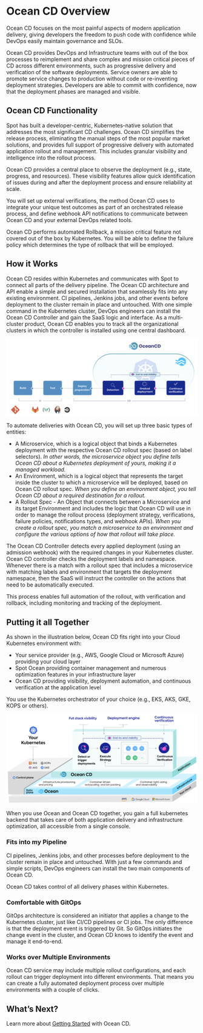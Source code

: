 <meta name="robots" content="noindex">

# Ocean CD Overview

Ocean CD focuses on the most painful aspects of modern application delivery, giving developers the freedom to push code with confidence while DevOps easily maintain governance and SLOs.

Ocean CD provides DevOps and Infrastructure teams with out of the box processes to reimplement and share complex and mission critical pieces of CD across different environments, such as progressive delivery and verification of the software deployments. Service owners are able to promote service changes to production without code or re-inventing deployment strategies. Developers are able to commit with confidence, now that the deployment phases are managed and visible.

## Ocean CD Functionality

Spot has built a developer-centric, Kubernetes-native solution that addresses the most significant CD challenges. Ocean CD simplifies the release process, eliminating the manual steps of the most popular market solutions, and provides full support of progressive delivery with automated application rollout and management. This includes granular visibility and intelligence into the rollout process.

Ocean CD provides a central place to observe the deployment (e.g., state, progress, and resources). These visibility features allow quick identification of issues during and after the deployment process and ensure reliability at scale.

You will set up external verifications, the method Ocean CD uses to integrate your unique test outcomes as part of an orchestrated release process, and define webhook API notifications to communicate between Ocean CD and your external DevOps related tools.

Ocean CD performs automated Rollback, a mission critical feature not covered out of the box by Kubernetes. You will be able to define the failure policy which determines the type of rollback that will be employed.

## How it Works

Ocean CD resides within Kubernetes and communicates with Spot to connect all parts of the delivery pipeline. The Ocean CD architecture and API enable a simple and secured installation that seamlessly fits into any existing environment. CI pipelines, Jenkins jobs, and other events before deployment to the cluster remain in place and untouched. With one simple command in the Kubernetes cluster, DevOps engineers can install the Ocean CD Controller and gain the SaaS logic and interface. As a multi-cluster product, Ocean CD enables you to track all the organizational clusters in which the controller is installed using one central dashboard.

<img src="/ocean-cd/_media/ocean-cd-overview-01.png" />

To automate deliveries with Ocean CD, you will set up three basic types of entities:
- A Microservice, which is a logical object that binds a Kubernetes deployment with the respective Ocean CD rollout spec (based on label selectors). *In other words, the microservice object you define tells Ocean CD about a Kubernetes deployment of yours, making it a managed workload.*
- An Environment, which is a logical object that represents the target inside the cluster to which a microservice will be deployed, based on Ocean CD rollout spec. *When you define an environment object, you tell Ocean CD about a required destination for a rollout.*
- A Rollout Spec - An Object that connects between a Microservice and its target Environment and includes the logic that Ocean CD will use in order to manage the rollout process (deployment strategy, verifications, failure policies, notifications types, and webhook APIs). *When you create a rollout spec, you match a microservice to an environment and configure the various options of how that rollout will take place.*

The Ocean CD Controller detects every applied deployment (using an admission webhook) with the required changes in your Kubernetes cluster. Ocean CD controller checks the deployment labels and namespace.  
Whenever there is a match with a rollout spec that includes a microservice with matching labels and environment that targets the deployment namespace, then the SaaS will instruct the controller on the actions that need to be automatically executed.

This process enables full automation of the rollout, with verification and rollback, including monitoring and tracking of the deployment.

## Putting it all Together

As shown in the illustration below, Ocean CD fits right into your Cloud Kubernetes environment with:
- Your service provider (e.g., AWS, Google Cloud or Microsoft Azure) providing your cloud layer
- Spot Ocean providing container management and numerous optimization features in your infrastructure layer
- Ocean CD providing visibility, deployment automation, and continuous verification at the application level

You use the Kubernetes orchestrator of your choice (e.g., EKS, AKS, GKE, KOPS or others).

<img src="/ocean-cd/_media/ocean-cd-overview-02.png" />

When you use Ocean and Ocean CD together, you gain a full kubernetes backend that takes care of both application delivery and infrastructure optimization, all accessible from a single console.

### Fits into my Pipeline

CI pipelines, Jenkins jobs, and other processes before deployment to the cluster remain in place and untouched. With just a few commands and simple scripts, DevOps engineers can install the two main components of Ocean CD.

Ocean CD takes control of all delivery phases within Kubernetes.

### Comfortable with GitOps

GitOps architecture is considered an initiator that applies a change to the Kubernetes cluster, just like CI/CD pipelines or CI jobs. The only difference is that the deployment event is triggered by Git. So GitOps initiates the change event in the cluster, and Ocean CD knows to identify the event and manage it end-to-end.

### Works over Multiple Environments
Ocean CD service may include multiple rollout configurations, and each rollout can trigger deployment into different environments. That means you can create a fully automated deployment process over multiple environments with a couple of clicks.

## What’s Next?

Learn more about [Getting Started](ocean-cd/getting-started/) with Ocean CD.
